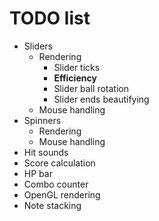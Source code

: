 # TODO list

* Sliders
  * Rendering
    * Slider ticks
    * **Efficiency**
    * Slider ball rotation
    * Slider ends beautifying
  * Mouse handling
* Spinners
  * Rendering
  * Mouse handling
* Hit sounds
* Score calculation
* HP bar
* Combo counter
* OpenGL rendering
* Note stacking
